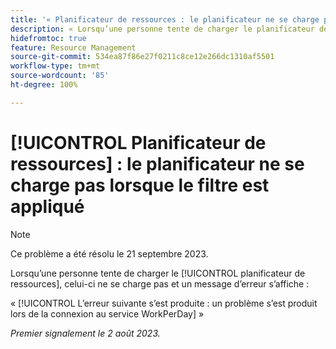 ```yaml
---
title: '« Planificateur de ressources : le planificateur ne se charge pas lorsque le filtre est appliqué »'
description: « Lorsqu’une personne tente de charger le planificateur de ressources, celui-ci ne se charge pas et un message d’erreur s’affiche. »
hidefromtoc: true
feature: Resource Management
source-git-commit: 534ea87f86e27f0211c8ce12e266dc1310af5501
workflow-type: tm+mt
source-wordcount: '85'
ht-degree: 100%

---
```



# [!UICONTROL Planificateur de ressources] : le planificateur ne se charge pas lorsque le filtre est appliqué

>[!NOTE]
>
>Ce problème a été résolu le 21 septembre 2023.

Lorsqu’une personne tente de charger le [!UICONTROL planificateur de ressources], celui-ci ne se charge pas et un message d’erreur s’affiche :

« [!UICONTROL L’erreur suivante s’est produite : un problème s’est produit lors de la connexion au service WorkPerDay] »

_Premier signalement le 2 août 2023._

